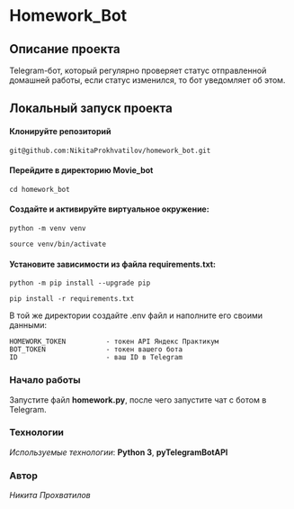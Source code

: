 # Homework_Bot
## Описание проекта
Telegram-бот, который регулярно проверяет статус отправленной домашней работы, если статус изменился, то бот уведомляет об этом.
## Локальный запуск проекта
#### Клонируйте репозиторий
```
git@github.com:NikitaProkhvatilov/homework_bot.git
```
#### Перейдите в директорию Movie_bot
```
cd homework_bot
```
#### Cоздайте и активируйте виртуальное окружение:
```
python -m venv venv
```
```
source venv/bin/activate
```
#### Установите зависимости из файла requirements.txt:
```
python -m pip install --upgrade pip
```
```
pip install -r requirements.txt
```

В той же директории создайте .env файл и наполните его своими данными:
```
HOMEWORK_TOKEN          - токен API Яндекс Практикум
BOT_TOKEN               - токен вашего бота
ID                      - ваш ID в Telegram
```
### Начало работы
Запустите файл __homework.py__, после чего запустите чат с ботом в Telegram.

### Технологии
_Используемые технологии_: __Python 3__, __pyTelegramBotAPI__

### Автор
_Никита Прохватилов_
